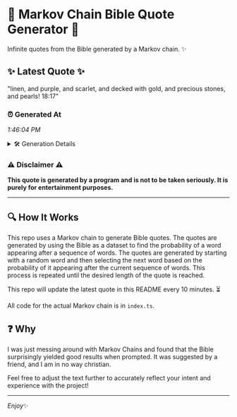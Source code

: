 # 📖 Markov Chain Bible Quote Generator 📖

Infinite quotes from the Bible generated by a Markov chain. ✨

## ✨ Latest Quote ✨
"linen, and purple, and scarlet, and decked with gold, and precious stones, and pearls! 18:17"

### ⏰ Generated At
*1:46:04 PM*

<details>
    <summary>🛠️ Generation Details</summary>
    <p>
        <strong>🌱 Seed:</strong> linen,<br>
        <strong>🔄 Iterations:</strong> 14<br>
        <strong>📜 Context History:</strong><br>[ linen, ]: and<br>[ linen,, and ]: purple,<br>[ linen,, and, purple, ]: and<br>[ linen,, and, purple,, and ]: scarlet,<br>[ linen,, and, purple,, and, scarlet, ]: and<br>[ linen,, and, purple,, and, scarlet,, and ]: decked<br>[ and, purple,, and, scarlet,, and, decked ]: with<br>[ purple,, and, scarlet,, and, decked, with ]: gold,<br>[ and, scarlet,, and, decked, with, gold, ]: and<br>[ scarlet,, and, decked, with, gold,, and ]: precious<br>[ and, decked, with, gold,, and, precious ]: stones,<br>[ decked, with, gold,, and, precious, stones, ]: and<br>[ with, gold,, and, precious, stones,, and ]: pearls!<br>[ gold,, and, precious, stones,, and, pearls! ]: 18:17<br>
    </p>
</details>

### ⚠️ Disclaimer ⚠️
**This quote is generated by a program and is not to be taken seriously. It is purely for entertainment purposes.**

---

## 🔍 How It Works

This repo uses a Markov chain to generate Bible quotes. The quotes are generated by using the Bible as a dataset to find the probability of a word appearing after a sequence of words. The quotes are generated by starting with a random word and then selecting the next word based on the probability of it appearing after the current sequence of words. This process is repeated until the desired length of the quote is reached.

This repo will update the latest quote in this README every 10 minutes. ⏳

All code for the actual Markov chain is in `index.ts`.

## ❓ Why

I was just messing around with Markov Chains and found that the Bible surprisingly yielded good results when prompted. 
It was suggested by a friend, and I am in no way christian.

Feel free to adjust the text further to accurately reflect your intent and experience with the project!

---

*Enjoy*✨
